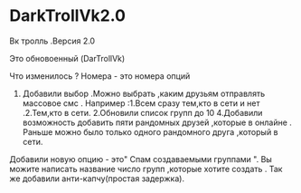 # DarkTrollVk2.0
Вк тролль .Версия 2.0

Это обновоенный (DarTrollVk)

Что изменилось ? Номера - это номера опций
1. Добавили выбор .Можно выбрать ,каким друзьям отправлять массовое смс .
Например :1.Всем сразу тем,кто в сети и нет .2.Тем,кто в сети.
2.Обновили список групп до 10
4.Добавили возможность добавить пяти рандомных друзей ,которые в онлайне .
Раньше можно было только одного рандомного друга ,который в сети.

Добавили новую опцию - это" Спам создаваемыми группами ".
Вы можите написать название число групп ,которые хотите создать .
Так же добавили анти-капчу(простая задержка).

